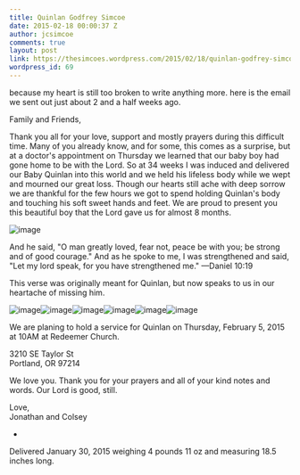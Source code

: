 ```yaml
---
title: Quinlan Godfrey Simcoe
date: 2015-02-18 00:00:37 Z
author: jcsimcoe
comments: true
layout: post
link: https://thesimcoes.wordpress.com/2015/02/18/quinlan-godfrey-simcoe/
wordpress_id: 69
---
```


because my heart is still too broken to write anything more. here is the email we sent out just about 2 and a half weeks ago.

Family and Friends,

Thank you all for your love, support and mostly prayers during this difficult time. Many of you already know, and for some, this comes as a surprise, but at a doctor's appointment on Thursday we learned that our baby boy had gone home to be with the Lord. So at 34 weeks I was induced and delivered our Baby Quinlan into this world and we held his lifeless body while we wept and mourned our great loss. Though our hearts still ache with deep sorrow we are thankful for the few hours we got to spend holding Quinlan's body and touching his soft sweet hands and feet. We are proud to present you this beautiful boy that the Lord gave us for almost 8 months. 

![image](/public/assets/411b9a0bf7d801c42d23acc39281752c/tumblr_inline_njxx3jeuNC1qb8l8q.jpg)

And he said, "O man greatly loved, fear not, peace be with you; be strong and of good courage." And as he spoke to me, I was strengthened and said, "Let my lord speak, for you have strengthened me." —Daniel 10:19

This verse was originally meant for Quinlan, but now speaks to us in our heartache of missing him.

![image](/public/assets/abfc55a3d8af331ebe9a290915da2686/tumblr_inline_njxx8nONmZ1qb8l8q.jpg)![image](/public/assets/4e9461bf0761c771da100f57158d0e21/tumblr_inline_njxx9fhojP1qb8l8q.jpg)![image](/public/assets/100c5a2e966c3e5ff485eaeb33bffd46/tumblr_inline_njxxafBPFo1qb8l8q.jpg)![image](/public/assets/6939be0e7e060e7226806c0b0896acd6/tumblr_inline_njxxb8Ycl31qb8l8q.jpg)![image](/public/assets/100336fada5b5697d452415f73c9314b/tumblr_inline_njxxc1usk71qb8l8q.jpg)![image](/public/assets/f24d26c9f4d4aadd8d59d377b77e79b2/tumblr_inline_njxxcey3BL1qb8l8q.jpg)

We are planing to hold a service for Quinlan on Thursday, February 5, 2015 at 10AM at Redeemer Church.

3210 SE Taylor St  
Portland, OR 97214

We love you. Thank you for your prayers and all of your kind notes and words. Our Lord is good, still.

Love,  
Jonathan and Colsey

-

Delivered January 30, 2015 weighing 4 pounds 11 oz and measuring 18.5 inches long.
